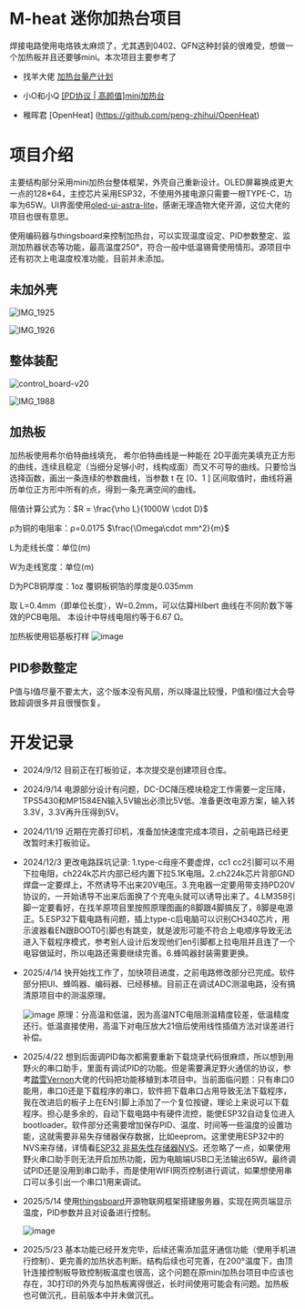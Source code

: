 # M-heat 迷你加热台项目

焊接电路使用电烙铁太麻烦了，尤其遇到0402、QFN这种封装的很难受，想做一个加热板并且还要够mini。本次项目主要参考了 

* 找羊大佬 [加热台量产计划](https://oshwhub.com/sheep_finder/pcb-heng-wen-jia-re-tai)

* 小O和小Q [[PD协议 | 高颜值]mini加热台](https://oshwhub.com/littleoandlittleq/bian-xie-jia-re-tai)

* 稚晖君 [OpenHeat] (https://github.com/peng-zhihui/OpenHeat)

# 项目介绍

主要结构部分采用mini加热台整体框架，外壳自己重新设计。OLED屏幕换成更大一点的128*64，主控芯片采用ESP32，不使用外接电源只需要一根TYPE-C，功率为65W。UI界面使用[oled-ui-astra-lite](https://github.com/AstraThreshold/oled-ui-astra-lite)，感谢无理造物大佬开源，这位大佬的项目也很有意思。

使用编码器与thingsboard来控制加热台，可以实现温度设定、PID参数整定、监测加热器状态等功能，最高温度250°，符合一般中低温锡膏使用情形。源项目中还有初次上电温度校准功能，目前并未添加。



## 未加外壳
![IMG_1925](https://github.com/maxiro-samurai/picx-images-hosting/raw/master/IMG_1925.6m44r5idvv.webp)


![IMG_1926](https://github.com/maxiro-samurai/picx-images-hosting/raw/master/IMG_1926.7i0m6slaaa.webp)

## 整体装配
![control_board-v20](https://github.com/maxiro-samurai/picx-images-hosting/raw/master/control_board-v20.1vyxfctzbs.webp)


![IMG_1988](https://github.com/maxiro-samurai/picx-images-hosting/raw/master/IMG_1988.7zqqnklvdv.webp)
## 加热板
加热板使用希尔伯特曲线填充， 希尔伯特曲线是一种能在 2D平面完美填充正方形的曲线，连续且稳定（当细分足够小时，线构成面）而又不可导的曲线。只要恰当选择函数，画出一条连续的参数曲线，当参数 t 在 [0、1 ] 区间取值时，曲线将遍历单位正方形中所有的点，得到一条充满空间的曲线。

阻值计算公式为：$R = \frac{\rho L}{1000W \cdot D}$

ρ为铜的电阻率：ρ=0.0175 $\frac{\Omega\cdot mm^2}{m}$

L为走线长度：单位(m)

W为走线宽度：单位(m)

D为PCB铜厚度：1oz 覆铜板铜箔的厚度是0.035mm

取 L=0.4mm（即单位长度），W=0.2mm，可以估算Hilbert 曲线在不同阶数下等效的PCB电阻。
本设计中导线电阻约等于6.67 Ω。

加热板使用铝基板打样
![image](https://github.com/maxiro-samurai/picx-images-hosting/raw/master/image.8l0d42paj0.webp)

## PID参数整定

P值与I值尽量不要太大，这个版本没有风扇，所以降温比较慢，P值和I值过大会导致超调很多并且很慢恢复。


# 开发记录
* 2024/9/12   目前正在打板验证，本次提交是创建项目仓库。

* 2024/9/14   电源部分设计有问题，DC-DC降压模块稳定工作需要一定压降，TPS5430和MP1584EN输入5V输出必须比5V低。准备更改电源方案，输入转3.3V，3.3V再升压得到5V。

* 2024/11/19  近期在完善打印机，准备加快速度完成本项目，之前电路已经更改暂时未打板验证。

* 2024/12/3   更改电路踩坑记录: 1.type-c母座不要虚焊，cc1 cc2引脚可以不用下拉电阻，ch224k芯片内部已经内置下拉5.1K电阻。2.ch224k芯片背部GND焊盘一定要焊上，不然诱导不出来20V电压。3.充电器一定要用带支持PD20V协议的，一开始诱导不出来后面换了个充电头就可以诱导出来了。4.LM358引脚一定要看好，在找羊原项目里按照原理图画的8脚跟4脚搞反了，8脚是电源正。5.ESP32下载电路有问题，插上type-c后电脑可以识别CH340芯片，用示波器看EN跟BOOT0引脚也有跳变，就是波形可能不符合上电顺序导致无法进入下载程序模式，参考别人设计后发现他们en引脚都上拉电阻并且连了一个电容做延时，所以电路还需要继续完善。6.蜂鸣器封装需要更换。

* 2025/4/14   快开始找工作了，加快项目进度，之前电路修改部分已完成。软件部分把UI、蜂鸣器、编码器、已经移植。目前正在调试ADC测温电路，没有搞清原项目中的测温原理。

    ![image](https://github.com/maxiro-samurai/picx-images-hosting/raw/master/image.86tu7igduf.webp)
原理：分高温和低温，因为高温NTC电阻测温精度较差，低温精度还行。低温直接使用，高温下对电压放大21倍后使用线性插值方法对误差进行补偿。

* 2025/4/22   想到后面调PID每次都需要重新下载烧录代码很麻烦，所以想到用野火的串口助手，里面有调试PID的功能。但是需要满足野火通信的协议，参考[踏雪Vernon](https://github.com/taxue-vernon/firetool_PID_driver_esp)大佬的代码把功能移植到本项目中。当前面临问题：只有串口0能用，串口0还是下载程序的串口，软件把下载串口占用导致无法下载程序，我在改进后的板子上在EN引脚上添加了一个复位按键，理论上来说可以下载程序。担心是多余的，自动下载电路中有硬件流控，能使ESP32自动复位进入bootloader。软件部分还需要增加保存PID、温度、时间等一些温度的设置功能，这就需要非易失存储器保存数据，比如eeprom。这里使用ESP32中的NVS来存储，详情看[ESP32 非易失性存储器NVS](https://docs.espressif.com/projects/esp-idf/zh_CN/v5.4.1/esp32s3/api-reference/storage/nvs_flash.html#id2)。还忽略了一点，如果使用野火串口助手则无法开启加热功能，因为电脑端USB口无法输出65W。最终调试PID还是没用到串口助手，而是使用WIFI网页控制进行调试，如果想使用串口可以多引出一个串口1用来调试。

* 2025/5/14   使用[thingsboard](https://github.com/thingsboard/thingsboard)开源物联网框架搭建服务器，实现在网页端显示温度，PID参数并且对设备进行控制。

    ![image](https://github.com/maxiro-samurai/picx-images-hosting/raw/master/image.70ak5h8d6q.webp)


* 2025/5/23  基本功能已经开发完毕，后续还需添加蓝牙通信功能（使用手机进行控制）、更完善的加热状态判断。结构后续也可完善，在200°温度下，由顶针连接控制板导致控制板温度也很高，这个问题在原mini加热台项目中应该也存在，3D打印的外壳与加热板离得很近，长时间使用可能会有问题。加热板也可做沉孔，目前版本中并未做沉孔。

